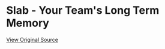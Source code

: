 # Slab - Your Team's Long Term Memory
[View Original Source](https://community.rockrms.com/developer/codex)

